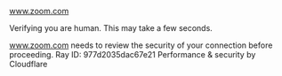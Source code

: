 www.zoom.com

Verifying you are human. This may take a few seconds.

www.zoom.com needs to review the security of your connection before proceeding.
Ray ID: 977d2035dac67e21
Performance & security by Cloudflare